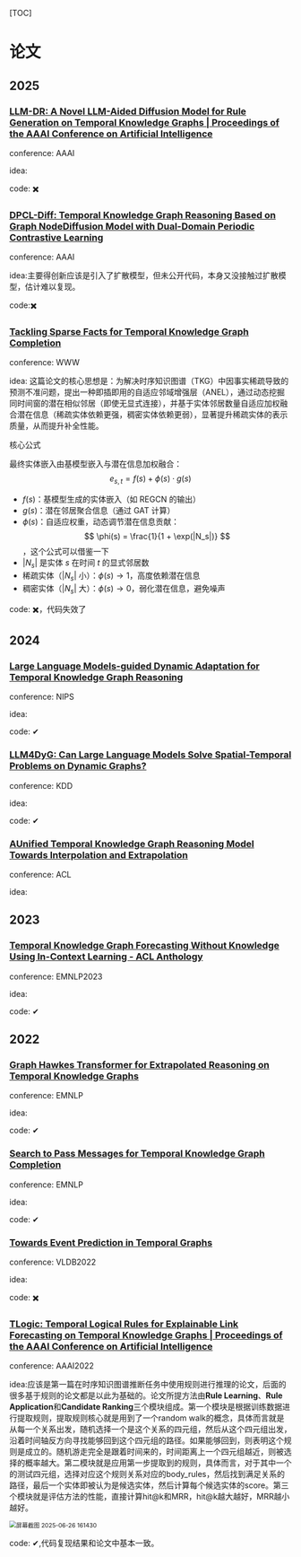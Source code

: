[TOC]

# 论文

## 2025

### [LLM-DR: A Novel LLM-Aided Diffusion Model for Rule Generation on Temporal Knowledge Graphs | Proceedings of the AAAI Conference on Artificial Intelligence](https://ojs.aaai.org/index.php/AAAI/article/view/33249)

conference: AAAI

idea:

code: :heavy_multiplication_x:

### [**DPCL-Diff: Temporal Knowledge Graph Reasoning Based on Graph Node**Diffusion Model with Dual-Domain Periodic Contrastive Learning](https://arxiv.org/pdf/2411.01477)

conference: AAAI

idea:主要得创新应该是引入了扩散模型，但未公开代码，本身又没接触过扩散模型，估计难以复现。

code::heavy_multiplication_x:

### [Tackling Sparse Facts for Temporal Knowledge Graph Completion](file:///F:/git_learning/paper_learning/paper/TacklingSparseFactsforTemporalKnowledgeGraphCompletion.pdf)

conference: WWW

idea: 这篇论文的核心思想是：为解决时序知识图谱（TKG）中因事实稀疏导致的预测不准问题，提出一种即插即用的自适应邻域增强层（ANEL），通过动态挖掘同时间窗的潜在相似邻居（即使无显式连接），并基于实体邻居数量自适应加权融合潜在信息（稀疏实体依赖更强，稠密实体依赖更弱），显著提升稀疏实体的表示质量，从而提升补全性能。

核心公式

最终实体嵌入由基模型嵌入与潜在信息加权融合： $$ e_{s,t} = f(s) + \phi(s) \cdot g(s) $$ 

- $f(s)$：基模型生成的实体嵌入（如 REGCN 的输出） 
- $g(s)$：潜在邻居聚合信息（通过 GAT 计算）
- $\phi(s)$：自适应权重，动态调节潜在信息贡献：  $$  \phi(s) = \frac{1}{1 + \exp(|N_s|)}  $$  ，这个公式可以借鉴一下
- $|N_s|$ 是实体 $s$ 在时间 $t$ 的显式邻居数  
- 稀疏实体（$|N_s|$ 小）：$\phi(s) \to 1$，高度依赖潜在信息
- 稠密实体（$|N_s|$ 大）：$\phi(s) \to 0$，弱化潜在信息，避免噪声

code: :heavy_multiplication_x:，代码失效了

## 2024

### [Large Language Models-guided Dynamic Adaptation for Temporal Knowledge Graph Reasoning](https://proceedings.neurips.cc/paper_files/paper/2024/file/0fd17409385ab9304e5019c6a6eb327a-Paper-Conference.pdf)

conference: NIPS

idea:

code:  ✔

### [LLM4DyG: Can Large Language Models Solve Spatial-Temporal Problems on Dynamic Graphs?](https://dl.acm.org/doi/pdf/10.1145/3637528.3671709)

conference: KDD

idea: 

code: ✔

### [AUnified Temporal Knowledge Graph Reasoning Model Towards Interpolation and Extrapolation](https://aclanthology.org/2024.acl-long.8.pdf)

conference: ACL

idea: 

## 2023

### [Temporal Knowledge Graph Forecasting Without Knowledge Using In-Context Learning - ACL Anthology](https://aclanthology.org/2023.emnlp-main.36/)

conference: EMNLP2023

idea:

code: ✔



## 2022

### [Graph Hawkes Transformer for Extrapolated Reasoning on Temporal Knowledge Graphs](https://aclanthology.org/2022.emnlp-main.507.pdf)

conference: EMNLP

idea:

code: ✔

### [Search to Pass Messages for Temporal Knowledge Graph Completion](https://aclanthology.org/2022.findings-emnlp.458.pdf)

conference: EMNLP

idea:

code: ✔

### [**Towards Event Prediction in Temporal Graphs**](https://www.vldb.org/pvldb/vol15/p1861-tian.pdf)

conference: VLDB2022

idea:

code: :heavy_multiplication_x:

### [TLogic: Temporal Logical Rules for Explainable Link Forecasting on Temporal Knowledge Graphs | Proceedings of the AAAI Conference on Artificial Intelligence](https://ojs.aaai.org/index.php/AAAI/article/view/20330)

conference: AAAI2022

idea:应该是第一篇在时序知识图谱推断任务中使用规则进行推理的论文，后面的很多基于规则的论文都是以此为基础的。论文所提方法由**Rule Learning**、**Rule Application**和**Candidate Ranking**三个模块组成。第一个模块是根据训练数据进行提取规则，提取规则核心就是用到了一个random walk的概念，具体而言就是从每一个关系出发，随机选择一个是这个关系的四元组，然后从这个四元组出发，沿着时间轴反方向寻找能够回到这个四元组的路径。如果能够回到，则表明这个规则是成立的。随机游走完全是跟着时间来的，时间距离上一个四元组越近，则被选择的概率越大。第二模块就是应用第一步提取到的规则，具体而言，对于其中一个的测试四元组，选择对应这个规则关系对应的body_rules，然后找到满足关系的路径，最后一个实体即被认为是候选实体，然后计算每个候选实体的score。第三个模块就是评估方法的性能，直接计算hit@k和MRR，hit@k越大越好，MRR越小越好。

<img src="F:\git_learning\paper_learning\image\屏幕截图 2025-06-26 161430.png" alt="屏幕截图 2025-06-26 161430" style="zoom:75%;" />

code: ✔,代码复现结果和论文中基本一致。








